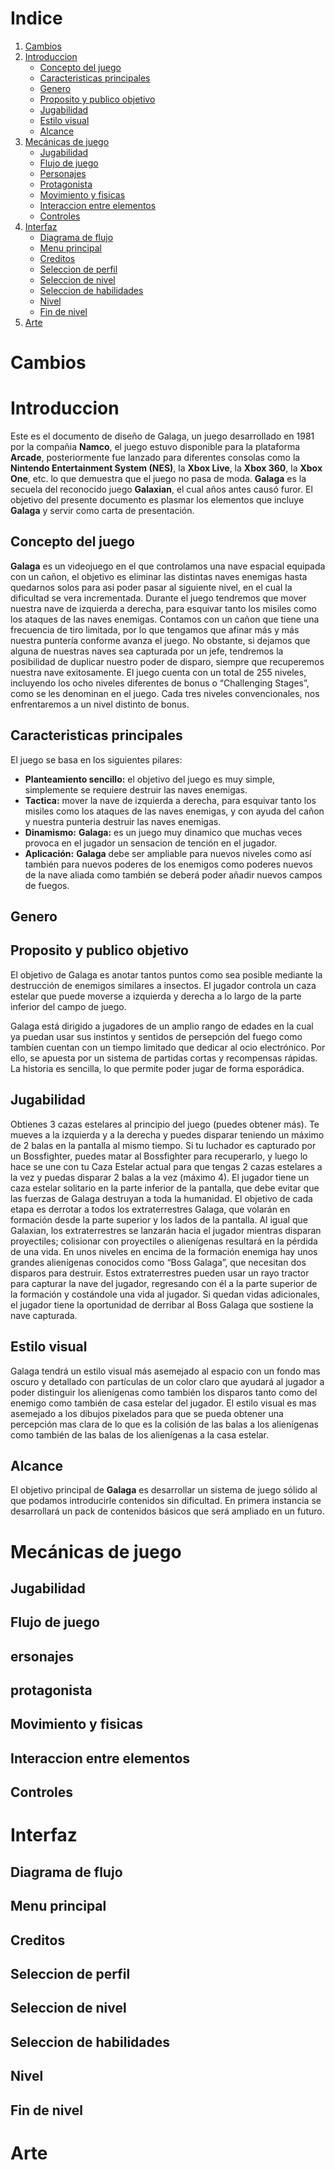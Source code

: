 # Indice

1. [Cambios](#cambios)
2. [Introduccion](#introduccion)
    * [Concepto del juego](#concepto-del-juego)
    * [Caracteristicas principales](#caracteristicas-principales)
    * [Genero](#genero)
    * [Proposito y publico objetivo](#proposito-y-publico-objetivo)
    * [Jugabilidad](#jugabilidad)
    * [Estilo visual](#estilo-visual)
    * [Alcance](#alcance)
3. [Mecánicas de juego](#mec-nicas-de-juego)
    * [Jugabilidad](#jugabilidad-1)
    * [Flujo de juego](#flujo-de-juego)
    * [Personajes](#personajes)
    * [Protagonista](#protagonista)
    * [Movimiento y fisicas](#movimiento-y-fisicas)
    * [Interaccion entre elementos](#interaccion-entre-elementos)
    * [Controles](#controles)
4. [Interfaz](#interfaz)
    * [Diagrama de flujo](#diagrama-de-flujo)
    * [Menu principal](#menu-principal)
    * [Creditos](#creditos)
    * [Seleccion de perfil](#seleccion-de-perfil)
    * [Seleccion de nivel](#seleccion-de-nivel)
    * [Seleccion de habilidades](#seleccion-de-habilidades)
    * [Nivel](#nivel)
    * [Fin de nivel](#fin-de-nivel)
5. [Arte](#arte)

# Cambios


# Introduccion
Este es el documento de diseño de Galaga, un juego desarrollado en 1981 por la compañia **Namco**, el juego estuvo disponible para la plataforma **Arcade**, posteriormente fue lanzado para diferentes consolas como la **Nintendo Entertainment System (NES)**, la **Xbox Live**, la **Xbox 360**, la **Xbox One**, etc. lo que demuestra que el juego no pasa de moda. **Galaga** es la secuela del reconocido juego **Galaxian**, el cual años antes causó furor.
El objetivo del presente documento es plasmar los elementos que incluye **Galaga** y servir como carta de presentación.

## Concepto del juego
**Galaga** es un videojuego en el que controlamos una nave espacial equipada con un cañon, el objetivo es eliminar las distintas naves enemigas hasta quedarnos solos para asi poder pasar al siguiente nivel, en el cual la dificultad se vera incrementada.
Durante el juego tendremos que mover nuestra nave de izquierda a derecha, para esquivar tanto los misiles como los ataques de las naves enemigas. Contamos con un cañon que tiene una frecuencia de tiro limitada, por lo que tengamos que afinar más y más nuestra puntería conforme avanza el juego. No obstante, si dejamos que alguna de nuestras naves sea capturada por un jefe, tendremos la posibilidad de duplicar nuestro poder de disparo, siempre que recuperemos nuestra nave exitosamente.
El juego cuenta con un total de 255 niveles, incluyendo los ocho niveles diferentes de bonus o “Challenging Stages”, como se les denominan en el juego. Cada tres niveles convencionales, nos enfrentaremos a un nivel distinto de bonus.

## Caracteristicas principales
El juego se basa en los siguientes pilares:
   * **Planteamiento sencillo:** el objetivo del juego es muy simple, simplemente se requiere destruir las naves enemigas.
   * **Tactica:** mover la nave de izquierda a derecha, para esquivar tanto los misiles como los ataques de las naves enemigas, y con ayuda del cañon y nuestra punteria destruir las naves enemigas.
   * **Dinamismo:** **Galaga:** es un juego muy dinamico que muchas veces provoca en el jugador un sensacion de tención en el jugador.
   * **Aplicación:** **Galaga** debe ser ampliable para nuevos niveles como así también para nuevos poderes de los enemigos como poderes nuevos de la nave aliada como también se deberá poder añadir nuevos campos de fuegos. 
## Genero


## Proposito y publico objetivo
El objetivo de Galaga es anotar tantos puntos como sea posible mediante la destrucción de enemigos similares a insectos. El jugador controla un caza estelar que puede moverse a izquierda y derecha a lo largo de la parte inferior del campo de juego.

Galaga está dirigido a jugadores de un amplio rango de edades en la cual ya puedan usar sus instintos y sentidos de persepción del fuego como tambíen cuentan con un tiempo limitado que dedicar al ocio electrónico. Por ello, se apuesta por un sistema de partidas cortas y recompensas rápidas. 
La historia es sencilla, lo que permite poder jugar de forma esporádica.

## Jugabilidad
Obtienes 3 cazas estelares al principio del juego (puedes obtener más). Te mueves a la izquierda y a la derecha y puedes disparar teniendo un máximo de 2 balas en la pantalla al mismo tiempo. Si tu luchador es capturado por un Bossfighter, puedes matar al Bossfighter para recuperarlo, y luego lo hace se une con tu Caza Estelar actual para que tengas 2 cazas estelares a la vez y puedas disparar 2 balas a la vez (máximo 4).
El jugador tiene un caza estelar solitario en la parte inferior de la pantalla, que debe evitar que las fuerzas de Galaga destruyan a toda la humanidad. El objetivo de cada etapa es derrotar a todos los extraterrestres Galaga, que volarán en formación desde la parte superior y los lados de la pantalla. Al igual que Galaxian, los extraterrestres se lanzarán hacia el jugador mientras disparan proyectiles; colisionar con proyectiles o alienígenas resultará en la pérdida de una vida.
En unos niveles en encima de la formación enemiga hay unos grandes alienígenas conocidos como “Boss Galaga”, que necesitan dos disparos para destruir. Estos extraterrestres pueden usar un rayo tractor para capturar la nave del jugador, regresando con él a la parte superior de la formación y costándole una vida al jugador. Si quedan vidas adicionales, el jugador tiene la oportunidad de derribar al Boss Galaga que sostiene la nave capturada.

## Estilo visual
Galaga tendrá un estilo visual más asemejado al espacio con un fondo mas oscuro y detallado con partículas de un color claro que ayudará al jugador a poder distinguir los alienígenas como también los disparos tanto como del enemigo como también de casa estelar del jugador. El estilo visual es mas asemejado a los dibujos pixelados para que se pueda obtener una percepción mas clara de lo que es la colisión de las balas a los alienígenas como también de las balas de los alienígenas a la casa estelar. 

## Alcance
El objetivo principal de **Galaga** es desarrollar un sistema de juego sólido al que podamos introducirle contenidos sin
dificultad. En primera instancia se desarrollará un pack de contenidos básicos que será ampliado en un futuro.

# Mecánicas de juego


## Jugabilidad


## Flujo de juego


## ersonajes


## protagonista


## Movimiento y fisicas


## Interaccion entre elementos


## Controles


# Interfaz


## Diagrama de flujo


## Menu principal


## Creditos


## Seleccion de perfil


## Seleccion de nivel


## Seleccion de habilidades


## Nivel


## Fin de nivel


# Arte


